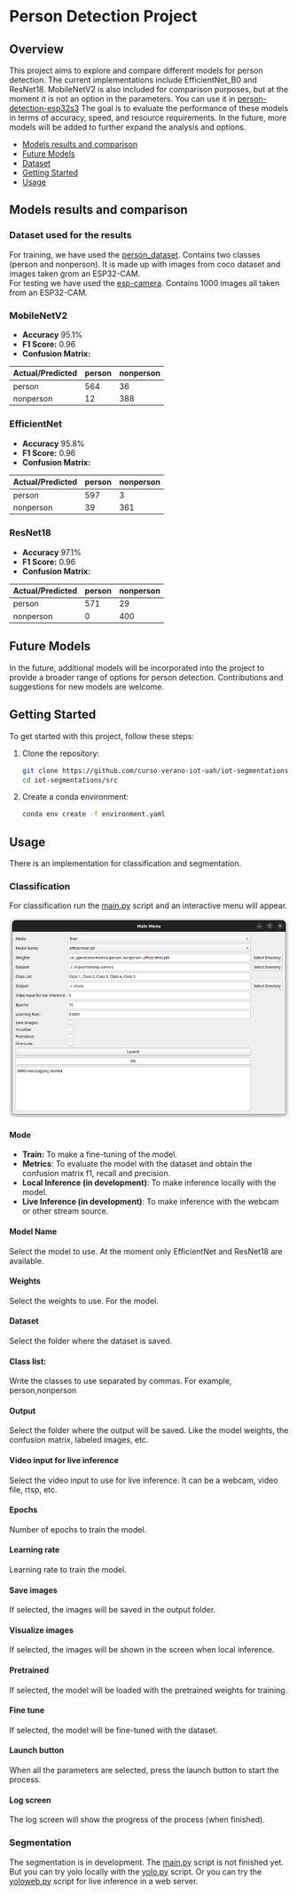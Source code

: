 # Person Detection Project

## Overview

This project aims to explore and compare different models for person detection.
The current implementations include EfficientNet_B0 and ResNet18. MobileNetV2 is also included for comparison purposes, 
but at the moment it is not an option in the parameters. You can use it in 
[person-detection-esp32s3](https://github.com/curso-verano-iot-uah/person-detection-esp32s3)
The goal is to evaluate the performance of these models in terms of accuracy, speed, and resource requirements.
In the future, more models will be added to further expand the analysis and options.  
  

* [Models results and comparison](#models-results-and-comparison)
* [Future Models](#future-models)
* [Dataset](#dataset)
* [Getting Started](#getting-started)
* [Usage](#usage)

## Models results and comparison

### Dataset used for the results

For training, we have used the [person_dataset](input/person_dataset). Contains
two classes (person and nonperson). It is made up with images from coco dataset and
images taken grom an ESP32-CAM.  
For testing we have used the [esp-camera](input/test/esp-camera). Contains 1000 images all taken 
from an ESP32-CAM.


### MobileNetV2
- **Accuracy**  95.1%
- **F1 Score:** 0.96
- **Confusion Matrix:**

| Actual/Predicted | person | nonperson |
|------------------|--------|-----------|
| person           | 564    | 36        |
| nonperson        | 12     | 388       |


### EfficientNet
- **Accuracy** 95.8%
- **F1 Score:** 0.96
- **Confusion Matrix:**

| Actual/Predicted | person | nonperson |
|------------------|--------|-----------|
| person           | 597    | 3         |
| nonperson        | 39     | 361       |

### ResNet18
- **Accuracy** 97.1%
- **F1 Score:** 0.96
- **Confusion Matrix:**

| Actual/Predicted | person | nonperson |
|------------------|--------|-----------|
| person           | 571    | 29        |
| nonperson        | 0      | 400       |


## Future Models

In the future, additional models will be incorporated into the project to provide a broader 
range of options for person detection. Contributions and suggestions for new models are welcome.

## Getting Started

To get started with this project, follow these steps:

1. Clone the repository:

   ```bash
   git clone https://github.com/curso-verano-iot-uah/iot-segmentations.git
   cd iot-segmentations/src
   ```
2. Create a conda environment:

   ```bash
   conda env create -f environment.yaml
   ```
   
## Usage

There is an implementation for classification and segmentation.

### Classification

For classification run the [main.py](src/classification/main.py) script and an
interactive menu will appear.

![](figures/mainUi.png)

#### Mode
- **Train:** To make a fine-tuning of the model.
- **Metrics**: To evaluate the model with the dataset and obtain the confusion matrix
f1, recall and precision.
- **Local Inference (in development)**: To make inference locally with the model.
- **Live Inference (in development)**: To make inference with the webcam or other stream source.

#### Model Name
Select the model to use. At the moment only EfficientNet and ResNet18 are available.

#### Weights
Select the weights to use. For the model.

#### Dataset 

Select the folder where the dataset is saved.

#### Class list: 

Write the classes to use separated by commas. For example, person,nonperson

#### Output

Select the folder where the output will be saved. Like the model weights, the confusion matrix, labeled images, etc.

#### Video input for live inference

Select the video input to use for live inference. It can be a webcam, video file, rtsp, etc.

#### Epochs

Number of epochs to train the model.

#### Learning rate

Learning rate to train the model.

#### Save images

If selected, the images will be saved in the output folder.

#### Visualize images

If selected, the images will be shown in the screen when local inference.

#### Pretrained 

If selected, the model will be loaded with the pretrained weights for training.

#### Fine tune

If selected, the model will be fine-tuned with the dataset.

#### Launch button

When all the parameters are selected, press the launch button to start the process.


#### Log screen

The log screen will show the progress of the process (when finished).


### Segmentation

The segmentation is in development. The [main.py](src/segmentation/main.py) script is not finished yet.
But you can try yolo locally with the [yolo.py](src/segmentation/yolo.py) script.
Or you can try the [yoloweb.py](src/segmentation/yoloweb.py) script for live inference in a web server.











